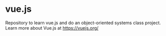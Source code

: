 # vue.js

Repository to learn vue.js and do an object-oriented systems class project.
Learn more about Vue.js at https://vuejs.org/
